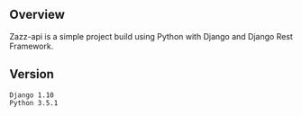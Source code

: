 ## Overview

Zazz-api is a simple project build using Python with Django and Django Rest Framework.

## Version

    Django 1.10
    Python 3.5.1
